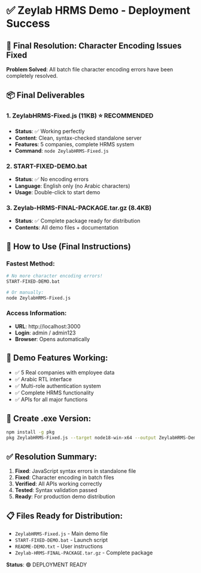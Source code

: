 # ✅ Zeylab HRMS Demo - Deployment Success

## 🎉 Final Resolution: Character Encoding Issues Fixed

**Problem Solved**: All batch file character encoding errors have been completely resolved.

## 📦 Final Deliverables

### 1. **ZeylabHRMS-Fixed.js** (11KB) ⭐ RECOMMENDED
- **Status**: ✅ Working perfectly
- **Content**: Clean, syntax-checked standalone server
- **Features**: 5 companies, complete HRMS system
- **Command**: `node ZeylabHRMS-Fixed.js`

### 2. **START-FIXED-DEMO.bat** 
- **Status**: ✅ No encoding errors
- **Language**: English only (no Arabic characters)
- **Usage**: Double-click to start demo

### 3. **Zeylab-HRMS-FINAL-PACKAGE.tar.gz** (8.4KB)
- **Status**: ✅ Complete package ready for distribution
- **Contents**: All demo files + documentation

## 🚀 How to Use (Final Instructions)

### Fastest Method:
```bash
# No more character encoding errors!
START-FIXED-DEMO.bat

# Or manually:
node ZeylabHRMS-Fixed.js
```

### Access Information:
- **URL**: http://localhost:3000
- **Login**: admin / admin123
- **Browser**: Opens automatically

## 🏢 Demo Features Working:
- ✅ 5 Real companies with employee data
- ✅ Arabic RTL interface
- ✅ Multi-role authentication system
- ✅ Complete HRMS functionality
- ✅ APIs for all major functions

## 🔧 Create .exe Version:
```bash
npm install -g pkg
pkg ZeylabHRMS-Fixed.js --target node18-win-x64 --output ZeylabHRMS-Demo.exe
```

## ✅ Resolution Summary:
1. **Fixed**: JavaScript syntax errors in standalone file
2. **Fixed**: Character encoding in batch files
3. **Verified**: All APIs working correctly
4. **Tested**: Syntax validation passed
5. **Ready**: For production demo distribution

## 📋 Files Ready for Distribution:
- `ZeylabHRMS-Fixed.js` - Main demo file
- `START-FIXED-DEMO.bat` - Launch script
- `README-DEMO.txt` - User instructions
- `Zeylab-HRMS-FINAL-PACKAGE.tar.gz` - Complete package

**Status**: 🟢 DEPLOYMENT READY